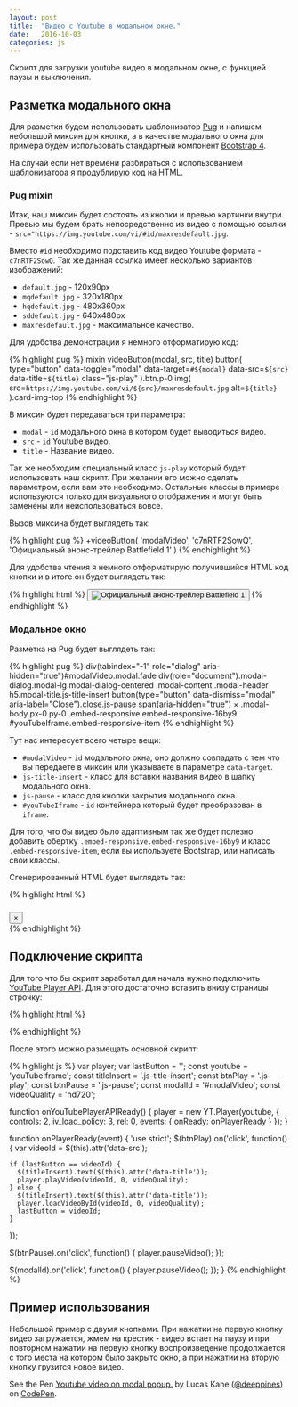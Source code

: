 ```yaml
---
layout: post
title:  "Видео с Youtube в модальном окне."
date:   2016-10-03
categories: js
---
```


Скрипт для загрузки youtube видео в модальном окне, с функцией паузы и выключения.

## Разметка модального окна

Для разметки будем использовать шаблонизатор [Pug][pug]
и напишем небольшой миксин для кнопки, а в качестве модального окна для примера
будем использовать стандартный компонент [Bootstrap 4][bootstrap4].

На случай если нет времени разбираться с использованием шаблонизатора
я продублирую код на HTML.

### Pug mixin

Итак, наш миксин будет состоять из кнопки и превью картинки внутри.
Превью мы будем брать непосредственно из видео с помощью ссылки -
`src="https://img.youtube.com/vi/#id/maxresdefault.jpg`.

Вместо `#id` необходимо подставить код видео Youtube формата - `c7nRTF2SowQ`.
Так же данная ссылка имеет несколько вариантов изображений:

* `default.jpg` - 120x90px
* `mqdefault.jpg` - 320x180px
* `hqdefault.jpg` - 480x360px
* `sddefault.jpg` - 640x480px
* `maxresdefault.jpg` - максимальное качество.

Для удобства демонстрации я немного отформатирую код:

{% highlight pug %}
mixin videoButton(modal, src, title)
  button(
    type="button"
    data-toggle="modal"
    data-target=`#${modal}`
    data-src=`${src}`
    data-title=`${title}`
    class="js-play"
  ).btn.p-0
    img(
      src=`https://img.youtube.com/vi/${src}/maxresdefault.jpg`
      alt=`${title}`
    ).card-img-top
{% endhighlight %}

В миксин будет передаваться три параметра:

* `modal` - `id` модального окна в котором будет выводиться видео.
* `src` - `id` Youtube видео.
* `title` - Название видео.

Так же необходим специальный класс `js-play` который будет использовать наш скрипт.
При желании его можно сделать параметром, если вам это необходимо.
Остальные классы в примере используются только для визуального отображения и
могут быть заменены или неиспользоваться вовсе.

Вызов миксина будет выглядеть так:

{% highlight pug %}
+videoButton(
  'modalVideo',
  'c7nRTF2SowQ',
  'Официальный анонс-трейлер Battlefield 1'
)
{% endhighlight %}

Для удобства чтения я немного отформатирую получившийся HTML код кнопки
и в итоге он будет выглядеть так:

{% highlight html %}
<button
  class="btn p-0 js-play"
  type="button"
  data-toggle="modal"
  data-target="#modalVideo"
  data-src="c7nRTF2SowQ"
  data-title="Официальный анонс-трейлер Battlefield 1">
  <img
    class="card-img-top"
    src="https://img.youtube.com/vi/c7nRTF2SowQ/maxresdefault.jpg"
    alt="Официальный анонс-трейлер Battlefield 1"/>
</button>
{% endhighlight %}

### Модальное окно

Разметка на Pug будет выглядеть так:

{% highlight pug %}
div(tabindex="-1" role="dialog" aria-hidden="true")#modalVideo.modal.fade
  div(role="document").modal-dialog.modal-lg.modal-dialog-centered
    .modal-content
      .modal-header
        h5.modal-title.js-title-insert
        button(type="button" data-dismiss="modal" aria-label="Close").close.js-pause
          span(aria-hidden="true") &times;
      .modal-body.px-0.py-0
        .embed-responsive.embed-responsive-16by9
          #youTubeIframe.embed-responsive-item
{% endhighlight %}

Тут нас интересует всего четыре вещи:

* `#modalVideo` - `id` модального окна, оно должно совпадать с тем что вы
 передаете в миксин или указываете в параметре `data-target`.
* `js-title-insert` - класс для вставки названия видео в шапку модального окна.
* `js-pause` - класс для кнопки закрытия модального окна.
* `#youTubeIframe` - `id` контейнера который будет преобразован в `iframe`.

Для того, что бы видео было адаптивным так же будет полезно
добавить обертку `.embed-responsive.embed-responsive-16by9`
и класс `.embed-responsive-item`, если вы используете Bootstrap,
или написать свои классы.

Сгенерированный HTML будет выглядеть так:

{% highlight html %}
<div class="modal fade" tabindex="-1" role="dialog" aria-hidden="true" id="modalVideo">
  <div class="modal-dialog modal-lg modal-dialog-centered" role="document">
    <div class="modal-content">
      <div class="modal-header">
        <h5 class="modal-title js-title-insert"></h5>
        <button class="close js-pause" type="button" data-dismiss="modal" aria-label="Close">
          <span aria-hidden="true">&times;</span>
        </button>
      </div>
      <div class="modal-body px-0 py-0">
        <div class="embed-responsive embed-responsive-16by9">
          <div class="embed-responsive-item" id="youTubeIframe"></div>
        </div>
      </div>
    </div>
  </div>
</div>
{% endhighlight %}

## Подключение скрипта

Для того что бы скрипт заработал для начала
нужно подключить [YouTube Player API][youtubeapi].
Для этого достаточно вставить внизу страницы строчку:

{% highlight html %}
<!-- Add youtube api -->
<script src="https://www.youtube.com/iframe_api"></script>
{% endhighlight %}

После этого можно размещать основной скрипт:

{% highlight js %}
var player;
var lastButton = '';
const youtube = 'youTubeIframe';
const titleInsert = '.js-title-insert';
const btnPlay = '.js-play';
const btnPause = '.js-pause';
const modalId = '#modalVideo';
const videoQuality = 'hd720';

function onYouTubePlayerAPIReady() {
  player = new YT.Player(youtube, {
    controls: 2,
    iv_load_policy: 3,
    rel: 0,
    events: {
      onReady: onPlayerReady
    }
  });
}

function onPlayerReady(event) {
  'use strict';
  $(btnPlay).on('click', function() {
    var videoId = $(this).attr('data-src');

    if (lastButton == videoId) {
      $(titleInsert).text($(this).attr('data-title'));
      player.playVideo(videoId, 0, videoQuality);
    } else {
      $(titleInsert).text($(this).attr('data-title'));
      player.loadVideoById(videoId, 0, videoQuality);
      lastButton = videoId;
    }
  });

  $(btnPause).on('click', function() {
    player.pauseVideo();
  });

  $(modalId).on('click', function() {
    player.pauseVideo();
  });
}
{% endhighlight %}

## Пример использования

Небольшой пример с двумя кнопками. При нажатии на первую кнопку видео
загружается, жмем на крестик - видео встает на паузу и при повторном нажатии
на первую кнопку воспроизведение продолжается с того места на котором было
закрыто окно, а при нажатии на вторую кнопку грузится новое видео.

<p data-height="485" data-theme-id="0" data-slug-hash="KgvGpN"
data-default-tab="result" data-user="deeppines" data-embed-version="2"
data-pen-title="Youtube video on modal popup." class="codepen">
See the Pen <a href="https://codepen.io/deeppines/pen/KgvGpN/">
Youtube video on modal popup.</a> by Lucas Kane
(<a href="https://codepen.io/deeppines">@deeppines</a>) on
<a href="https://codepen.io">CodePen</a>.</p>
<script async src="https://static.codepen.io/assets/embed/ei.js"></script>

[pug]: https://pugjs.org/api/getting-started.html
[bootstrap4]: https://getbootstrap.com/docs/4.0/components/modal/
[youtubeapi]: https://developers.google.com/youtube/iframe_api_reference

